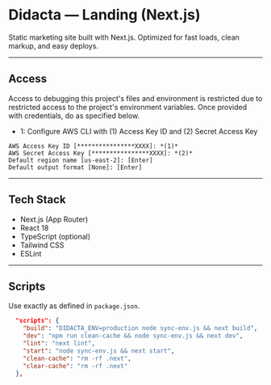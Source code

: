 # Didacta — Landing (Next.js)

Static marketing site built with Next.js. Optimized for fast loads, clean markup, and easy deploys.

---

## Access

Access to debugging this project's files and environment is restricted due to restricted access to the project's environment variables. Once provided with credentials, do as specified below.

- 1: Configure AWS CLI with (1) Access Key ID and (2) Secret Access Key

```
AWS Access Key ID [****************XXXX]: *(1)*
AWS Secret Access Key [****************XXXX]: *(2)*
Default region name [us-east-2]: [Enter]
Default output format [None]: [Enter]

```

---

## Tech Stack

- Next.js (App Router)
- React 18
- TypeScript (optional)
- Tailwind CSS
- ESLint

---

## Scripts

Use exactly as defined in `package.json`.

```json
  "scripts": {
    "build": "DIDACTA_ENV=production node sync-env.js && next build",
    "dev": "npm run clean-cache && node sync-env.js && next dev",
    "lint": "next lint",
    "start": "node sync-env.js && next start",
    "clean-cache": "rm -rf .next",
    "clear-cache": "rm -rf .next"
  },
```
